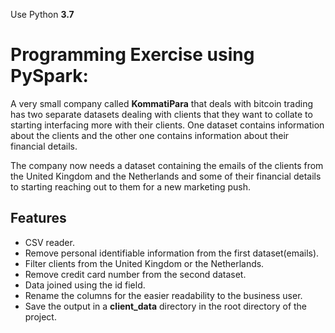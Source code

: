 Use Python **3.7**

# Programming Exercise using PySpark:

A very small company called **KommatiPara** that deals with bitcoin trading has two separate datasets dealing with clients that they want to collate to starting interfacing more with their clients. One dataset contains information about the clients and the other one contains information about their financial details.

The company now needs a dataset containing the emails of the clients from the United Kingdom and the Netherlands and some of their financial details to starting reaching out to them for a new marketing push.


## Features
- CSV reader.
- Remove personal identifiable information from the first dataset(emails).
- Filter clients from the United Kingdom or the Netherlands.
- Remove credit card number from the second dataset.
- Data joined using the id field.
- Rename the columns for the easier readability to the business user.
- Save the output in a **client_data** directory in the root directory of the project.
